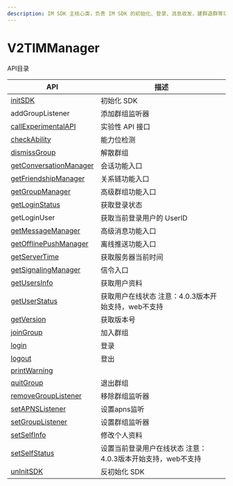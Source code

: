 ```yaml
---
description: IM SDK 主核心类，负责 IM SDK 的初始化、登录、消息收发，建群退群等功能。
---
```


# V2TIMManager

API目录

| API                                                                                                                                                        | 描述                                 |
| ---------------------------------------------------------------------------------------------------------------------------------------------------------- | ---------------------------------- |
| [initSDK](https://app.gitbook.com/s/4JQ5PGaljRZgTYPMjVSd/\~/changes/1hZkj2ETXyTDR5QtF00O/api/v2timmanager/initsdk)                                         | 初始化 SDK                            |
| addGroupListener                                                                                                                                           | 添加群组监听器                            |
| [callExperimentalAPI](https://pub.dev/documentation/tencent\_im\_sdk\_plugin/latest/manager\_v2\_tim\_manager/V2TIMManager/callExperimentalAPI.html)       | 实验性 API 接口                         |
| [checkAbility](https://pub.dev/documentation/tencent\_im\_sdk\_plugin/latest/manager\_v2\_tim\_manager/V2TIMManager/checkAbility.html)                     | 能力位检测                              |
| [dismissGroup](https://pub.dev/documentation/tencent\_im\_sdk\_plugin/latest/manager\_v2\_tim\_manager/V2TIMManager/dismissGroup.html)                     | 解散群组                               |
| [getConversationManager](https://pub.dev/documentation/tencent\_im\_sdk\_plugin/latest/manager\_v2\_tim\_manager/V2TIMManager/getConversationManager.html) | 会话功能入口                             |
| [getFriendshipManager](https://pub.dev/documentation/tencent\_im\_sdk\_plugin/latest/manager\_v2\_tim\_manager/V2TIMManager/getFriendshipManager.html)     | 关系链功能入口                            |
| [getGroupManager](https://pub.dev/documentation/tencent\_im\_sdk\_plugin/latest/manager\_v2\_tim\_manager/V2TIMManager/getGroupManager.html)               | 高级群组功能入口                           |
| [getLoginStatus](https://pub.dev/documentation/tencent\_im\_sdk\_plugin/latest/manager\_v2\_tim\_manager/V2TIMManager/getLoginStatus.html)                 | 获取登录状态                             |
| getLoginUser                                                                                                                                               | 获取当前登录用户的 UserID                   |
| [getMessageManager](https://pub.dev/documentation/tencent\_im\_sdk\_plugin/latest/manager\_v2\_tim\_manager/V2TIMManager/getMessageManager.html)           | 高级消息功能入口                           |
| [getOfflinePushManager](https://pub.dev/documentation/tencent\_im\_sdk\_plugin/latest/manager\_v2\_tim\_manager/V2TIMManager/getOfflinePushManager.html)   | 离线推送功能入口                           |
| [getServerTime](https://pub.dev/documentation/tencent\_im\_sdk\_plugin/latest/manager\_v2\_tim\_manager/V2TIMManager/getServerTime.html)                   | 获取服务器当前时间                          |
| [getSignalingManager](https://pub.dev/documentation/tencent\_im\_sdk\_plugin/latest/manager\_v2\_tim\_manager/V2TIMManager/getSignalingManager.html)       | 信令入口                               |
| [getUsersInfo](https://pub.dev/documentation/tencent\_im\_sdk\_plugin/latest/manager\_v2\_tim\_manager/V2TIMManager/getUsersInfo.html)                     | 获取用户资料                             |
| [getUserStatus](https://pub.dev/documentation/tencent\_im\_sdk\_plugin/latest/manager\_v2\_tim\_manager/V2TIMManager/getUserStatus.html)                   | 获取用户在线状态 注意：4.0.3版本开始支持，web不支持     |
| [getVersion](https://pub.dev/documentation/tencent\_im\_sdk\_plugin/latest/manager\_v2\_tim\_manager/V2TIMManager/getVersion.html)                         | 获取版本号                              |
| [joinGroup](https://pub.dev/documentation/tencent\_im\_sdk\_plugin/latest/manager\_v2\_tim\_manager/V2TIMManager/joinGroup.html)                           | 加入群组                               |
| [login](https://pub.dev/documentation/tencent\_im\_sdk\_plugin/latest/manager\_v2\_tim\_manager/V2TIMManager/login.html)                                   | 登录                                 |
| [logout](https://pub.dev/documentation/tencent\_im\_sdk\_plugin/latest/manager\_v2\_tim\_manager/V2TIMManager/logout.html)                                 | 登出                                 |
| [printWarning](https://pub.dev/documentation/tencent\_im\_sdk\_plugin/latest/manager\_v2\_tim\_manager/V2TIMManager/printWarning.html)                     |                                    |
| [quitGroup](https://pub.dev/documentation/tencent\_im\_sdk\_plugin/latest/manager\_v2\_tim\_manager/V2TIMManager/quitGroup.html)                           | 退出群组                               |
| [removeGroupListener](https://pub.dev/documentation/tencent\_im\_sdk\_plugin/latest/manager\_v2\_tim\_manager/V2TIMManager/removeGroupListener.html)       | 移除群组监听器                            |
| [setAPNSListener](https://pub.dev/documentation/tencent\_im\_sdk\_plugin/latest/manager\_v2\_tim\_manager/V2TIMManager/setAPNSListener.html)               | 设置apns监听                           |
| [setGroupListener](https://pub.dev/documentation/tencent\_im\_sdk\_plugin/latest/manager\_v2\_tim\_manager/V2TIMManager/setGroupListener.html)             | 设置群组监听器                            |
| [setSelfInfo](https://pub.dev/documentation/tencent\_im\_sdk\_plugin/latest/manager\_v2\_tim\_manager/V2TIMManager/setSelfInfo.html)                       | 修改个人资料                             |
| [setSelfStatus](https://pub.dev/documentation/tencent\_im\_sdk\_plugin/latest/manager\_v2\_tim\_manager/V2TIMManager/setSelfStatus.html)                   | 设置当前登录用户在线状态 注意：4.0.3版本开始支持，web不支持 |
| [unInitSDK](https://pub.dev/documentation/tencent\_im\_sdk\_plugin/latest/manager\_v2\_tim\_manager/V2TIMManager/unInitSDK.html)                           | 反初始化 SDK                           |
